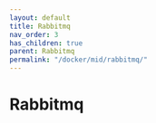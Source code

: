 ```yaml
---
layout: default
title: Rabbitmq
nav_order: 3
has_children: true
parent: Rabbitmq
permalink: "/docker/mid/rabbitmq/"
---
```


# Rabbitmq
